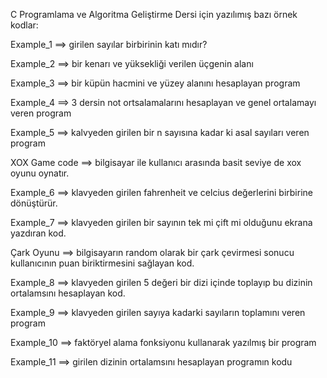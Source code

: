 C Programlama ve Algoritma Geliştirme Dersi için yazılımış bazı örnek kodlar:

Example_1 ==> girilen sayılar birbirinin katı mıdır?

Example_2 ==> bir kenarı ve yüksekliği verilen üçgenin alanı

Example_3 ==> bir küpün hacmini ve yüzey alanını hesaplayan program

Example_4 ==> 3 dersin not ortsalamalarını hesaplayan ve genel ortalamayı veren program

Example_5 ==> kalvyeden girilen bir n sayısına kadar ki asal sayıları veren program 

XOX Game code ==> bilgisayar ile kullanıcı arasında  basit seviye de xox oyunu oynatır.

Example_6 ==> klavyeden girilen fahrenheit ve celcius değerlerini birbirine dönüştürür.

Example_7 ==> klavyeden girilen bir sayının tek mi çift mi olduğunu ekrana yazdıran kod.

Çark Oyunu ==> bilgisayarın random olarak bir çark çevirmesi sonucu kullanıcının puan biriktirmesini sağlayan kod.

Example_8 ==> klavyeden girilen 5 değeri bir dizi içinde toplayıp bu dizinin ortalamsını hesaplayan kod.

Example_9 ==> klavyeden girilen sayıya kadarki sayıların toplamını veren program 

Example_10 ==> faktöryel alama fonksiyonu kullanarak yazılmış bir program 

Example_11 ==> girilen dizinin ortalamsını hesaplayan programın kodu


